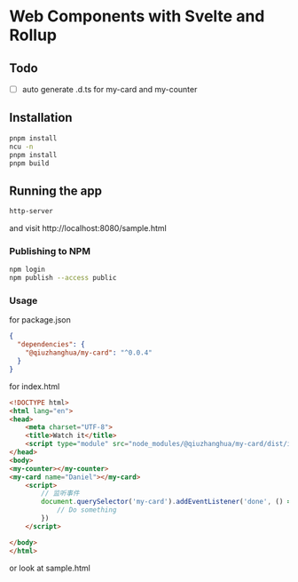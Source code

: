 # Web Components with Svelte and Rollup

## Todo
- [ ] auto generate .d.ts for my-card and my-counter

## Installation
```bash
pnpm install
ncu -n
pnpm install
pnpm build
```

## Running the app
```bash
http-server
```
and visit http://localhost:8080/sample.html

### Publishing to NPM
```bash
npm login
npm publish --access public
```

### Usage
for package.json

```json
{
  "dependencies": {
    "@qiuzhanghua/my-card": "^0.0.4"
  }
}
```
for index.html
```html
<!DOCTYPE html>
<html lang="en">
<head>
	<meta charset="UTF-8">
	<title>Watch it</title>
	<script type="module" src="node_modules/@qiuzhanghua/my-card/dist/index.es.js"></script>
</head>
<body>
<my-counter></my-counter>
<my-card name="Daniel"></my-card>
	<script>
		// 监听事件
		document.querySelector('my-card').addEventListener('done', () => {
			// Do something
		})
	</script>

</body>
</html>
```

or look at sample.html
